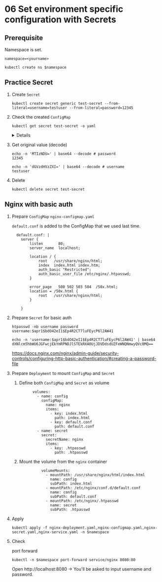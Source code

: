 # 06 Set environment specific configuration with Secrets

## Prerequisite

Namespace is set.

```
namespace=<yourname>
```

```
kubectl create ns $namespace
```

## Practice Secret

1. Create `Secret`

    ```
    kubectl create secret generic test-secret --from-literal=username=testuser --from-literal=password=12345
    ```

1. Check the created `ConfigMap`

    ```
    kubectl get secret test-secret -o yaml
    ```

    <details>

    ```
    apiVersion: v1
    data:
      password: MTIzNDU=
      username: dGVzdHVzZXI=
    kind: Secret
    metadata:
      creationTimestamp: "2021-03-03T21:54:38Z"
      managedFields:
      - apiVersion: v1
        fieldsType: FieldsV1
        fieldsV1:
          f:data:
            .: {}
            f:password: {}
            f:username: {}
          f:type: {}
        manager: kubectl-create
        operation: Update
        time: "2021-03-03T21:54:38Z"
      name: test-secret
      namespace: default
      resourceVersion: "8171263"
      selfLink: /api/v1/namespaces/default/secrets/test-secret
      uid: 7b7dd748-dae5-4ef8-8cc3-7a961e8a5cde
    type: Opaque
    ```

    </details>

1. Get original value (decode)

    ```
    echo -n 'MTIzNDU=' | base64 --decode # password
    12345
    ```

    ```
    echo -n 'dGVzdHVzZXI=' | base64 --decode # username
    testuser
    ```

1. Delete

    ```
    kubectl delete secret test-secret
    ```

## Nginx with basic auth

1. Prepare `ConfigMap` `nginx-configmap.yaml`

    `default.conf` is added to the ConfigMap that we used last time.

    ```
      default.conf: |
        server {
            listen       80;
            server_name  localhost;

            location / {
                root   /usr/share/nginx/html;
                index  index.html index.htm;
                auth_basic "Restricted";
                auth_basic_user_file /etc/nginx/.htpasswd;
            }

            error_page   500 502 503 504  /50x.html;
            location = /50x.html {
                root   /usr/share/nginx/html;
            }

        }
    ```

1. Prepare `Secret` for basic auth

    ```
    htpasswd -nb username password
    username:$apr1$bdO42eI1$Ep4R2CT7luFEycP6l2AW41
    ```

    ```
    echo -n 'username:$apr1$bdO42eI1$Ep4R2CT7luFEycP6l2AW41' | base64
    dXNlcm5hbWU6JGFwcjEkYmRPNDJlSTEkRXA0UjJDVDdsdUZFeWNQNmwyQVc0MQ==
    ```

    https://docs.nginx.com/nginx/admin-guide/security-controls/configuring-http-basic-authentication/#creating-a-password-file

1. Prepare `Deployment` to mount `ConfigMap` and `Secret`

    1. Define both `ConfigMap` and `Secret` as volume

        ```
              volumes:
                - name: config
                  configMap:
                    name: nginx
                    items:
                      - key: index.html
                        path: index.html
                      - key: default.conf
                        path: default.conf
                - name: secret
                  secret:
                    secretName: nginx
                    items:
                      - key: .htpasswd
                        path: .htpasswd
        ```

    1. Mount the volume from the `nginx` container


        ```
                  volumeMounts:
                    - mountPath: /usr/share/nginx/html/index.html
                      name: config
                      subPath: index.html
                    - mountPath: /etc/nginx/conf.d/default.conf
                      name: config
                      subPath: default.conf
                    - mountPath: /etc/nginx/.htpasswd
                      name: secret
                      subPath: .htpasswd
        ```

1. Apply

    ```
    kubectl apply -f nginx-deployment.yaml,nginx-configmap.yaml,nginx-secret.yaml,nginx-service.yaml -n $namespace
    ```

1. Check

    port forward

    ```
    kubectl -n $namespace port-forward service/nginx 8080:80
    ```

    Open http://localhost:8080 -> You'll be asked to input username and password.
